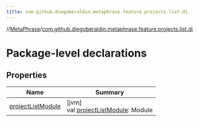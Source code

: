 ```yaml
---
title: com.github.diegoberaldin.metaphrase.feature.projects.list.di
---
```

//[MetaPhrase](../../index.html)/[com.github.diegoberaldin.metaphrase.feature.projects.list.di](index.html)



# Package-level declarations



## Properties


| Name | Summary |
|---|---|
| [projectListModule](project-list-module.html) | [jvm]<br>val [projectListModule](project-list-module.html): Module |

